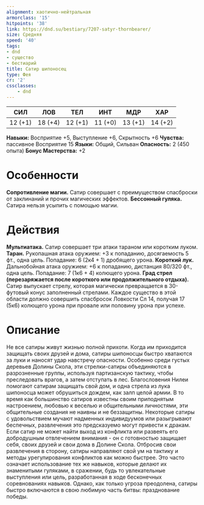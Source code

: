 ```yaml
---
alignment: хаотично-нейтральная
armorclass: '15'
hitpoints: '38'
link: https://dnd.su/bestiary/7207-satyr-thornbearer/
size: Средняя
speed: '40'
tags:
- dnd
- существо
- бестиарий
title: Сатир шипоносец
type: Фея
cr: '2'
cssclasses:
    - dnd
---
```



| СИЛ | ЛОВ | ТЕЛ | ИНТ | МДР | ХАР |
|---|---|---|---|---|---|
| 12 (+1) | 18 (+4) | 12 (+1) | 11 (+0) | 13 (+1) | 14 (+2) |
**Навыки:** Восприятие +5, Выступление +6, Скрытность +6
**Чувства:** пассивное Восприятие 15
**Языки:** Общий, Сильван
**Опасность:** 2 (450 опыта)
**Бонус Мастерства:** +2


# Особенности
**Сопротивление магии.** Сатир совершает с преимуществом спасброски от заклинаний и прочих магических эффектов.
**Бессонный гуляка.** Сатира нельзя усыпить с помощью магии.


# Действия
**Мультиатака.** Сатир совершает три атаки тараном или коротким луком.
**Таран.** Рукопашная атака оружием: +3 к попаданию, досягаемость 5 фт., одна цель. Попадание: 6 (2к4 + 1) дробящего урона.
**Короткий лук.** Дальнобойная атака оружием: +6 к попаданию, дистанция 80/320 фт., одна цель. Попадание: 7 (1к6 + 4) колющего урона.
**Град стрел (перезаряжается после короткого или продолжительного отдыха).** Сатир выпускает стрелу, которая магически превращается в 30-футовый конус заполненный стрелами. Каждое существо в этой области должно совершить спасбросок Ловкости Сл 14, получая 17 (5к6) колющего урона при провале или половину урона при успехе.


# Описание
Не все сатиры живут жизнью полной прихоти. Когда им приходится защищать своих друзей и дома, сатиры шипоносцы быстро хватаются за луки и наносят удар навстречу опасности. Особенно среди густых деревьев Долины Скола, эти стрелки-сатиры объединяются в разрозненные группы, используя партизанскую тактику, чтобы преследовать врагов, а затем отступать в лес. Благословения Нилеи помогают сатирам защищать свой дом, и одна стрела из лука шипоносца может обрушиться дождем, как залп целой армии. В то время как большинство сатиров известны своим приподнятым настроением, любовью к веселью и общительными личностями, эти общительные создания не наивны и не беззащитны. Некоторые сатиры с удовольствием мучают надменных индивидуумов или разыгрывают беспечных, развлечения это предсказуемо могут привести к дракам. Если сатир не может найти выход из конфликта или развеять его добродушным отвлечением внимания - он с готовностью защищает себя, своих друзей и свои дома в Долине Скола. Отбросив свои развлечения в сторону, сатиры направляют свой ум на тактику и методы урегулирования конфликтов как можно быстрее. Это часто означает использование тех же навыков, которые делают их знаменитыми гуляками, в сражении, будь то увлекательные выступления или цель, разработанная в ходе бесконечных соревнованиях навыков. Однако, как только угроза преодолена, сатиры быстро включаются в свою любимую часть битвы: празднование победы.